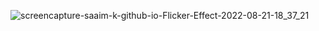 ![screencapture-saaim-k-github-io-Flicker-Effect-2022-08-21-18_37_21](https://user-images.githubusercontent.com/89778620/185796300-5d846c92-9397-4e4e-b1d9-18596999addf.png)
